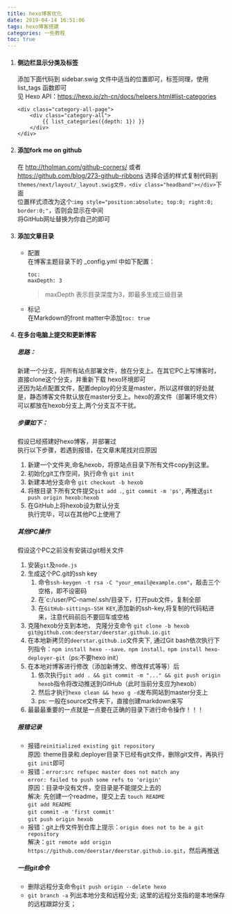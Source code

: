 ```yaml
---
title: hexo博客优化
date: 2019-04-14 16:51:06
tags: hexo博客搭建
categories: 一些教程  
toc: true
---
```


1. #### 侧边栏显示分类及标签

    添加下面代码到 sidebar.swig 文件中适当的位置即可，标签同理，使用 list_tags 函数即可  
    见 Hexo API：https://hexo.io/zh-cn/docs/helpers.html#list-categories  

    ```
    <div class="category-all-page">
        <div class="category-all">
            {{ list_categories({depth: 1}) }}
        </div>
    </div>
    ```

1. #### 添加fork me on github

    在 http://tholman.com/github-corners/ 或者 https://github.com/blog/273-github-ribbons 选择合适的样式复制代码到`themes/next/layout/_layout.swig文件，<div class="headband"></div>`下面  
    位置样式须改为这个:`img style="position:absolute; top:0; right:0; border:0;"`，否则会显示在中间  
    将GitHub网址替换为你自己的即可  

1. #### 添加文章目录

    - 配置  
    在博客主题目录下的 _config.yml 中如下配置：  

        ```
        toc:
        maxDepth: 3
        ```

        > maxDepth 表示目录深度为3，即最多生成三级目录  

    - 标记  
    在Markdown的front matter中添加`toc: true`  

1. #### 在多台电脑上提交和更新博客  

    ##### 思路：

    新建一个分支，将所有站点部署文件，放在分支上。在其它PC上写博客时，直接clone这个分支，并重新下载  hexo环境即可  
    还因为站点配置文件，配置deploy的分支是master，所以这样做的好处就是，静态博客文件默认放在master分支上。hexo的源文件（部署环境文件）可以都放在hexob分支上,两个分支互不干扰。

    ##### 步骤如下：  

    假设已经搭建好hexo博客，并部署过  
    执行以下步骤，若遇到报错，在文章末尾找对应原因
      1. 新建一个文件夹,命名hexob，将原站点目录下所有文件copy到这里。
      2. 初始化git工作空间，执行命令 `git init`  
      3. 新建本地分支命令 `git checkout -b hexob`
      4. 将根目录下所有文件提交`git add .`, `git commit -m 'ps'`, 再推送`git push origin hexob:hexob`  
      5. 在GitHub上将hexob设为默认分支  
    执行完毕，可以在其他PC上使用了

    ##### 其他PC操作

    假设这个PC之前没有安装过git相关文件
    1. 安装`git`及`node.js`
    2. 生成这个PC.git的ssh key 
       1. 命令`ssh-keygen -t rsa -C "your_email@example.com"`，敲击三个空格，即不设密码
       2. 在`c:/user/PC-name/.ssh/目录下，打开pub文件，复制全部
       3. 在`GitHub-sittings-SSH KEY`,添加新的ssh-key,将复制的代码粘进来，注意代码前后不要回车或空格
    3. 克隆hexob分支到本地， 克隆分支命令 `git clone -b hexob git@github.com:deerstar/deerstar.github.io.git`  
    4. 在本地新拷贝的`deerstar.github.io`文件夹下, 通过Git bash依次执行下列指令：`npm install hexo --save、npm install、npm install hexo-deployer-git`（ps:不要hexo init）
    5. 在本地对博客进行修改（添加新博文、修改样式等等）后  
       1. 依次执行`git add . && git commit -m "..." && git push origin hexob`指令将改动推送到GitHub（此时当前分支应为hexob）
       2. 然后才执行`hexo clean && hexo g -d`发布网站到master分支上
       3. ps: 一般在source文件夹下，直接创建markdown来写  
    6. 最最最重要的一点就是一点要在正确的目录下进行命令操作！！！  
  
    ##### 报错记录

    - 报错`reinitialized existing git repository`  
         原因: theme目录和.deployer目录下已经有git文件，删除git文件，再执行`git init`即可  
    - 报错：`error:src refspec master does not match any`  
        `error: failed to push some refs to 'origin'`  
        原因：目录中没有文件，空目录是不能提交上去的  
        解决: 先创建一个readme，提交上去
        `touch README`  
        `git add README`  
        `git commit -m 'first commit'`  
        `git push origin hexob`  
    - 报错：git上传文件到仓库上提示：`origin does not to be a git repository`  
        解决：`git remote add origin https://github.com/deerstar/deerstar.github.io.git`，然后再推送

    ##### 一些git命令

    - 删除远程分支命令`git push origin --delete hexo`  
    - `git branch -a` 列出本地分支和远程分支; 这里的远程分支指的是本地保存的远程跟踪分支；